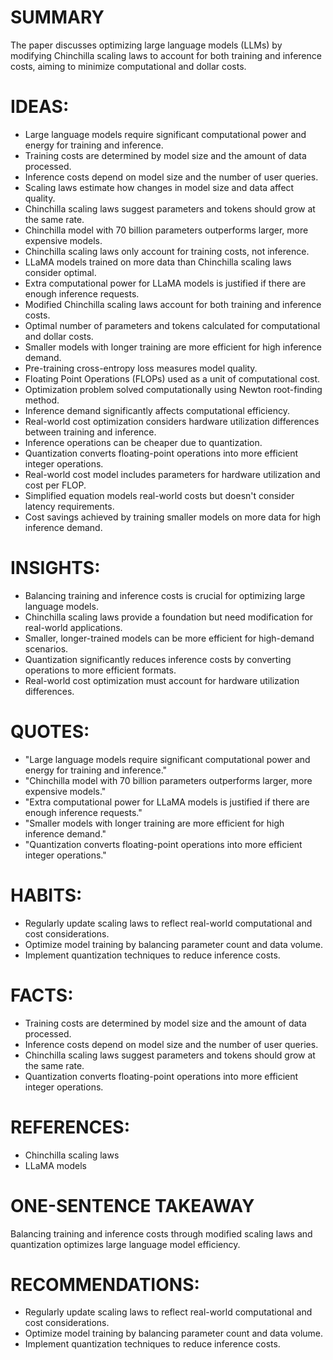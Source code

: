 # SUMMARY
The paper discusses optimizing large language models (LLMs) by modifying Chinchilla scaling laws to account for both training and inference costs, aiming to minimize computational and dollar costs.

# IDEAS:
- Large language models require significant computational power and energy for training and inference.
- Training costs are determined by model size and the amount of data processed.
- Inference costs depend on model size and the number of user queries.
- Scaling laws estimate how changes in model size and data affect quality.
- Chinchilla scaling laws suggest parameters and tokens should grow at the same rate.
- Chinchilla model with 70 billion parameters outperforms larger, more expensive models.
- Chinchilla scaling laws only account for training costs, not inference.
- LLaMA models trained on more data than Chinchilla scaling laws consider optimal.
- Extra computational power for LLaMA models is justified if there are enough inference requests.
- Modified Chinchilla scaling laws account for both training and inference costs.
- Optimal number of parameters and tokens calculated for computational and dollar costs.
- Smaller models with longer training are more efficient for high inference demand.
- Pre-training cross-entropy loss measures model quality.
- Floating Point Operations (FLOPs) used as a unit of computational cost.
- Optimization problem solved computationally using Newton root-finding method.
- Inference demand significantly affects computational efficiency.
- Real-world cost optimization considers hardware utilization differences between training and inference.
- Inference operations can be cheaper due to quantization.
- Quantization converts floating-point operations into more efficient integer operations.
- Real-world cost model includes parameters for hardware utilization and cost per FLOP.
- Simplified equation models real-world costs but doesn't consider latency requirements.
- Cost savings achieved by training smaller models on more data for high inference demand.

# INSIGHTS:
- Balancing training and inference costs is crucial for optimizing large language models.
- Chinchilla scaling laws provide a foundation but need modification for real-world applications.
- Smaller, longer-trained models can be more efficient for high-demand scenarios.
- Quantization significantly reduces inference costs by converting operations to more efficient formats.
- Real-world cost optimization must account for hardware utilization differences.

# QUOTES:
- "Large language models require significant computational power and energy for training and inference."
- "Chinchilla model with 70 billion parameters outperforms larger, more expensive models."
- "Extra computational power for LLaMA models is justified if there are enough inference requests."
- "Smaller models with longer training are more efficient for high inference demand."
- "Quantization converts floating-point operations into more efficient integer operations."

# HABITS:
- Regularly update scaling laws to reflect real-world computational and cost considerations.
- Optimize model training by balancing parameter count and data volume.
- Implement quantization techniques to reduce inference costs.

# FACTS:
- Training costs are determined by model size and the amount of data processed.
- Inference costs depend on model size and the number of user queries.
- Chinchilla scaling laws suggest parameters and tokens should grow at the same rate.
- Quantization converts floating-point operations into more efficient integer operations.

# REFERENCES:
- Chinchilla scaling laws
- LLaMA models

# ONE-SENTENCE TAKEAWAY
Balancing training and inference costs through modified scaling laws and quantization optimizes large language model efficiency.

# RECOMMENDATIONS:
- Regularly update scaling laws to reflect real-world computational and cost considerations.
- Optimize model training by balancing parameter count and data volume.
- Implement quantization techniques to reduce inference costs.